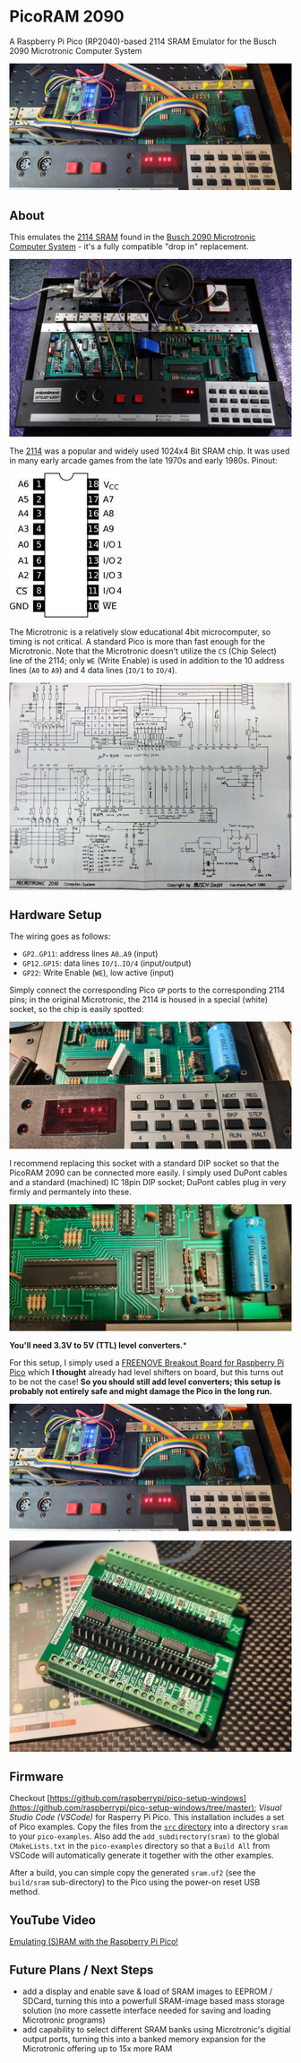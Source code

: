 # PicoRAM 2090

A Raspberry Pi Pico (RP2040)-based 2114 SRAM Emulator for the Busch
2090 Microtronic Computer System

![Schematics](pics/dropin.jpg) 

## About

This emulates the [2114
SRAM](https://de.wikipedia.org/wiki/2114_(SRAM)) found in the [Busch
2090 Microtronic Computer
System](https://github.com/lambdamikel/Busch-2090) - it's a fully
compatible "drop in" replacement.

![Microtronic](pics/microtronic.jpg) 

The [2114](manuals/2114.pdf) was a popular and widely used 1024x4 Bit
SRAM chip. It was used in many early arcade games from the late 1970s
and early 1980s. Pinout:

![2114 Pinout](pics/2114.jpg) 

The Microtronic is a relatively slow educational 4bit microcomputer,
so timing is not critical. A standard Pico is more than fast enough
for the Microtronic. Note that the Microtronic doesn't utilize the
`CS` (Chip Select) line of the 2114; only `WE` (Write Enable) is used
in addition to the 10 address lines (`A0` to `A9`) and 4 
data lines (`IO/1` to `IO/4`).

![Schematics](pics/schematics.jpg) 

## Hardware Setup 

The wiring goes as follows:

- `GP2`..`GP11`: address lines `A0`..`A9` (input) 
- `GP12`..`GP15`: data lines `IO/1`..`IO/4` (input/output)
- `GP22`: Write Enable (`WE`), low active (input) 

Simply connect the corresponding Pico `GP` ports to the corresponding
2114 pins; in the original Microtronic, the 2114 is housed in a
special (white) socket, so the chip is easily spotted:

![White Socket](pics/socket.jpg)

I recommend replacing this socket with a standard DIP socket so that
the PicoRAM 2090 can be connected more easily. I simply used DuPont
cables and a standard (machined) IC 18pin DIP socket; DuPont cables
plug in very firmly and permantely into these.

![DIP Socket](pics/dipsocket.jpg)

**You'll need 3.3V to 5V (TTL) level converters.***

For this setup, I simply used a [FREENOVE Breakout Board for Raspberry
Pi
Pico](https://www.amazon.com/dp/B0BFB53Y2N?psc=1&ref=ppx_yo2ov_dt_b_product_details)
which **I thought** already had level shifters on board, but this
turns out to be not the case! **So you should still add level
converters; this setup is probably not entirely safe and might damage
the Pico in the long run.**


![Schematics](pics/dropin.jpg) 

![Schematics](pics/breakoutboard.jpg) 

## Firmware

Checkout
[https://github.com/raspberrypi/pico-setup-windows](https://github.com/raspberrypi/pico-setup-windows/tree/master);
*Visual Studio Code (VSCode)* for Rasperry Pi Pico. This installation
includes a set of Pico examples. Copy the files from the [`src`
directory](./src) into a directory `sram` to your
`pico-examples`. Also add the `add_subdirectory(sram)` to the global
`CMakeLists.txt` in the `pico-examples` directory so that a `Build
All` from VSCode will automatically generate it together with the
other examples.

After a build, you can simple copy the generated `sram.uf2` (see the
`build/sram` sub-directory) to the Pico using the power-on reset USB
method.

## YouTube Video

[Emulating (S)RAM with the Raspberry Pi
Pico!](https://youtu.be/j5Tbw8vmk-s)

## Future Plans / Next Steps 

- add a display and enable save & load of SRAM images to EEPROM / SDCard, turning this into a powerfull SRAM-image based mass storage solution (no more cassette interface needed for saving and loading Microtronic programs) 
- add capability to select different SRAM banks using Microtronic's digitial output ports, turning this into a banked memory expansion for the Microtronic offering up to 15x more RAM



